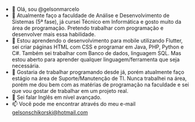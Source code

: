 - 👋 Olá, sou @gelsonmarcelo
- 👀 Atualmente faço a faculdade de Análise e Desenvolvimento de Sistemas (5ª fase), já cursei Técnico em Informática e gosto muito da área de programação. Pretendo trabalhar com programação e desenvolver mais essa habilidade.
- 🌱 Estou aprendendo o desenvolvimento para mobile utilizando Flutter, sei criar páginas HTML com CSS e programar em Java, PHP, Python e C#. Também sei trabalhar com Banco de dados, linguagem SQL. Mas estou aberto para aprender qualquer linguagem/ferramenta que seja necessária.
- 💞️ Gostaria de trabalhar programando desde já, porém atualmente faço estágio na área de Suporte/Manutenção de TI. Nunca trabalhei na área, porém me dou bem com as matérias de programação na faculdade e sei que vou gostar de trabalhar em um projeto real.
- 💞️ Sei falar Inglês em nível avançado.
- 📫 Você pode me encontrar através do meu e-mail gelsonschikorski@hotmail.com
